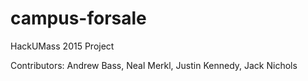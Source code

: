 # campus-forsale
HackUMass 2015 Project

Contributors:
Andrew Bass, Neal Merkl, Justin Kennedy, Jack Nichols

